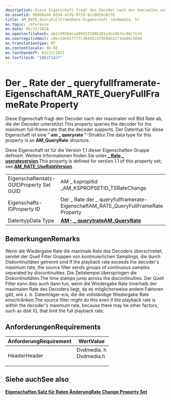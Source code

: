 ```yaml
---
description: Diese Eigenschaft fragt den Decoder nach der maximalen voll Bild Rate ab, die der Decoder unterstützt. Der Datentyp für diese Eigenschaft ist eine "am \_ queryrate"-Struktur.
ms.assetid: 98808ed4-6d34-437b-9729-9cc805bc81f0
title: AM_RATE_QueryFullFrameRate-Eigenschaft (dvdmedia. h)
ms.topic: reference
ms.date: 05/31/2018
ms.openlocfilehash: ab2c99564caa09253198b101a3e2467ec88c7e34
ms.sourcegitcommit: c8ec1ded1ffffc364d3c4f560bb2171da0dc5040
ms.translationtype: MT
ms.contentlocale: de-DE
ms.lasthandoff: 03/22/2021
ms.locfileid: "106371427"
---
```

# <a name="am_rate_queryfullframerate-property"></a><span data-ttu-id="2ad86-104">Der \_ Rate der \_ queryfullframerate-Eigenschaft</span><span class="sxs-lookup"><span data-stu-id="2ad86-104">AM\_RATE\_QueryFullFrameRate Property</span></span>

<span data-ttu-id="2ad86-105">Diese Eigenschaft fragt den Decoder nach der maximalen voll Bild Rate ab, die der Decoder unterstützt.</span><span class="sxs-lookup"><span data-stu-id="2ad86-105">This property queries the decoder for the maximum full-frame rate that the decoder supports.</span></span> <span data-ttu-id="2ad86-106">Der Datentyp für diese Eigenschaft ist eine " **am \_ queryrate** "-Struktur.</span><span class="sxs-lookup"><span data-stu-id="2ad86-106">The data type for this property is an **AM\_QueryRate** structure.</span></span>

<span data-ttu-id="2ad86-107">Diese Eigenschaft ist für die Version 1,1 dieser Eigenschaften Gruppe definiert. Weitere Informationen finden Sie unter [**\_ Rate \_ userateversion**](am-rate-userateversion-property.md).</span><span class="sxs-lookup"><span data-stu-id="2ad86-107">This property is defined for version 1.1 of this property set; see [**AM\_RATE\_UseRateVersion**](am-rate-userateversion-property.md).</span></span>



|                   |                                       |
|-------------------|---------------------------------------|
| <span data-ttu-id="2ad86-108">Eigenschaftensatz-GUID</span><span class="sxs-lookup"><span data-stu-id="2ad86-108">Property Set GUID</span></span> | <span data-ttu-id="2ad86-109">AM \_ kspropltid \_</span><span class="sxs-lookup"><span data-stu-id="2ad86-109">AM\_KSPROPSETID\_TSRateChange</span></span>         |
| <span data-ttu-id="2ad86-110">Eigenschafts-ID</span><span class="sxs-lookup"><span data-stu-id="2ad86-110">Property ID</span></span>       | <span data-ttu-id="2ad86-111">Der \_ Rate der \_ queryfullframerate-Eigenschaft</span><span class="sxs-lookup"><span data-stu-id="2ad86-111">AM\_RATE\_QueryFullFrameRate Property</span></span> |
| <span data-ttu-id="2ad86-112">Datentyp</span><span class="sxs-lookup"><span data-stu-id="2ad86-112">Data Type</span></span>         | [<span data-ttu-id="2ad86-113">**AM- \_ querytrate**</span><span class="sxs-lookup"><span data-stu-id="2ad86-113">**AM\_QueryRate**</span></span>](/previous-versions/windows/desktop/api/Dvdmedia/ns-dvdmedia-am_queryrate) |



 

## <a name="remarks"></a><span data-ttu-id="2ad86-114">Bemerkungen</span><span class="sxs-lookup"><span data-stu-id="2ad86-114">Remarks</span></span>

<span data-ttu-id="2ad86-115">Wenn die Wiedergabe Rate die maximale Rate des Decoders überschreitet, sendet der Quell Filter Gruppen von kontinuierlichen Samplings, die durch Diskontinuitäten getrennt sind.</span><span class="sxs-lookup"><span data-stu-id="2ad86-115">If the playback rate exceeds the decoder's maximum rate, the source filter sends groups of continuous samples separated by discontinuities.</span></span> <span data-ttu-id="2ad86-116">Die Zeitstempel überspringen die Diskontinuitäten.</span><span class="sxs-lookup"><span data-stu-id="2ad86-116">The time stamps jump across the discontinuities.</span></span> <span data-ttu-id="2ad86-117">Der Quell Filter kann dies auch dann tun, wenn die Wiedergabe Rate innerhalb der maximalen Rate des Decoders liegt, da es möglicherweise andere Faktoren gibt, wie z. b. Datenträger-e/a, die die vollständige Wiedergabe Rate einschränken.</span><span class="sxs-lookup"><span data-stu-id="2ad86-117">The source filter might do this even if the playback rate is within the decoder's maximum rate, because there may be other factors, such as disk IO, that limit the full playback rate.</span></span>

## <a name="requirements"></a><span data-ttu-id="2ad86-118">Anforderungen</span><span class="sxs-lookup"><span data-stu-id="2ad86-118">Requirements</span></span>



| <span data-ttu-id="2ad86-119">Anforderung</span><span class="sxs-lookup"><span data-stu-id="2ad86-119">Requirement</span></span> | <span data-ttu-id="2ad86-120">Wert</span><span class="sxs-lookup"><span data-stu-id="2ad86-120">Value</span></span> |
|-------------------|---------------------------------------------------------------------------------------|
| <span data-ttu-id="2ad86-121">Header</span><span class="sxs-lookup"><span data-stu-id="2ad86-121">Header</span></span><br/> | <dl> <span data-ttu-id="2ad86-122"><dt>Dvdmedia. h</dt></span><span class="sxs-lookup"><span data-stu-id="2ad86-122"><dt>Dvdmedia.h</dt></span></span> </dl> |



## <a name="see-also"></a><span data-ttu-id="2ad86-123">Siehe auch</span><span class="sxs-lookup"><span data-stu-id="2ad86-123">See also</span></span>

<dl> <dt>

[<span data-ttu-id="2ad86-124">**Eigenschaften Satz für Raten Änderung**</span><span class="sxs-lookup"><span data-stu-id="2ad86-124">**Rate Change Property Set**</span></span>](rate-change-property-set.md)
</dt> </dl>

 

 




